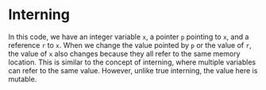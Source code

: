 # Interning
In this code, we have an integer variable `x`, a pointer `p` pointing to `x`, and a reference `r` to `x`. When we change the value pointed by `p` or the value of `r`, the value of `x` also changes because they all refer to the same memory location. This is similar to the concept of interning, where multiple variables can refer to the same value. However, unlike true interning, the value here is mutable.